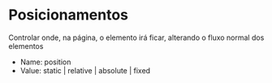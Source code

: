 # Posicionamentos

Controlar onde, na página, o elemento irá ficar, alterando o fluxo normal dos elementos

- Name: position
- Value: static | relative | absolute | fixed   
